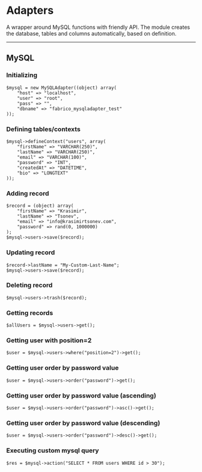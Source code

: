 # Adapters

A wrapper around MySQL functions with friendly API. The module creates the database, tables and columns automatically, based on definition.

- - -

## MySQL

### Initializing

    $mysql = new MySQLAdapter((object) array(
        "host" => "localhost",
        "user" => "root",
        "pass" => "",
        "dbname" => "fabrico_mysqladapter_test"
    ));

### Defining tables/contexts

    $mysql->defineContext("users", array(
        "firstName" => "VARCHAR(250)",
        "lastName" => "VARCHAR(250)",
        "email" => "VARCHAR(100)",
        "password" => "INT",
        "createdAt" => "DATETIME",
        "bio" => "LONGTEXT"
    ));

### Adding record

    $record = (object) array(
        "firstName" => "Krasimir",
        "lastName" => "Tsonev",
        "email" => "info@krasimirtsonev.com",
        "password" => rand(0, 1000000)
    );
    $mysql->users->save($record);

### Updating record

    $record->lastName = "My-Custom-Last-Name";
    $mysql->users->save($record);

### Deleting record
    
    $mysql->users->trash($record);

### Getting records

    $allUsers = $mysql->users->get();

### Getting user with position=2

    $user = $mysql->users->where("position=2")->get();

### Getting user order by password value

    $user = $mysql->users->order("password")->get();

### Getting user order by password value (ascending)

    $user = $mysql->users->order("password")->asc()->get();

### Getting user order by password value (descending)

    $user = $mysql->users->order("password")->desc()->get();

### Executing custom mysql query
    
    $res = $mysql->action("SELECT * FROM users WHERE id > 30");

